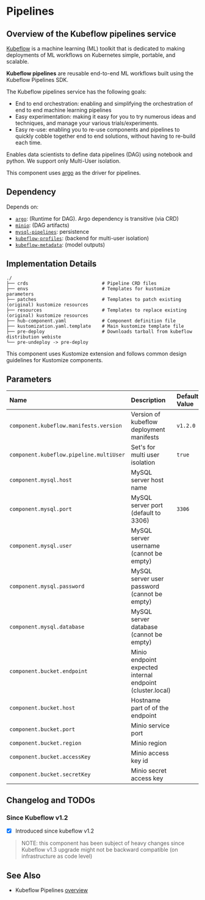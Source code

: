 # Pipelines

## Overview of the Kubeflow pipelines service

[Kubeflow](https://www.kubeflow.org/) is a machine learning (ML) toolkit that is dedicated to making deployments of ML workflows on Kubernetes simple, portable, and scalable.

**Kubeflow pipelines** are reusable end-to-end ML workflows built using the Kubeflow Pipelines SDK.

The Kubeflow pipelines service has the following goals:

* End to end orchestration: enabling and simplifying the orchestration of end to end machine learning pipelines
* Easy experimentation: making it easy for you to try numerous ideas and techniques, and manage your various trials/experiments.
* Easy re-use: enabling you to re-use components and pipelines to quickly cobble together end to end solutions, without having to re-build each time.

Enables data scientists to define data pipelines (DAG) using notebook and python. We support only Multi-User isolation.

This component uses [argo](../argo-workflows) as the driver for pipelines.

## Dependency

Depends on:

* [`argo`](../argo-workflows): (Runtime for DAG). Argo dependency is transitive (via CRD)
* [`minio`](../minio): (DAG artifacts)
* [`mysql-pipelines`](../mysql): persistence
* [`kubeflow-profiles`](../kubeflow-profiles): (backend for multi-user isolation)
* [`kubeflow-metadata`](../kubeflow-metadata): (model outputs)

## Implementation Details

```text
./
├── crds                           # Pipeline CRD files
├── envs                           # Templates for kustomize parameters
├── patches                        # Templates to patch existing (original) kustomize resources
├── resources                      # Templates to replace existing (original) kustomize resources
├── hub-component.yaml             # Component definition file
├── kustomization.yaml.template    # Main kustomize template file
├── pre-deploy                     # Downloads tarball from kubeflow distribution webiste
└── pre-undeploy -> pre-deploy
```

This component uses Kustomize extension and follows common design guidelines for Kustomize components.

## Parameters

| Name | Description | Default Value |
| :--- | :---        | :---          |
| `component.kubeflow.manifests.version` | Version of kubeflow deployment manifests | `v1.2.0` |
| `component.kubeflow.pipeline.multiUser` | Set's for multi user isolation | `true` |
| `component.mysql.host` | MySQL server host name | |
| `component.mysql.port` | MySQL server port (default to 3306) | `3306` |
| `component.mysql.user` | MySQL server username (cannot be empty) | |
| `component.mysql.password` | MySQL server user password (cannot be empty) | |
| `component.mysql.database` | MySQL server database (cannot be empty) | |
| `component.bucket.endpoint` | Minio endpoint expected internal endpoint (cluster.local) | |
| `component.bucket.host` | Hostname part of of the endpoint | |
| `component.bucket.port` | Minio service port | |
| `component.bucket.region` | Minio region | |
| `component.bucket.accessKey` | Minio access key id | |
| `component.bucket.secretKey` | Minio secret access key | |

## Changelog and TODOs

### Since Kubeflow v1.2

* [x] Introduced since kubeflow v1.2

> NOTE: this component has been subject of heavy changes since Kubeflow v1.3 upgrade might not be backward compatible (on infrastructure as code level)

## See Also

* Kubeflow Pipelines [overview](https://www.kubeflow.org/docs/components/pipelines/overview/pipelines-overview/)
